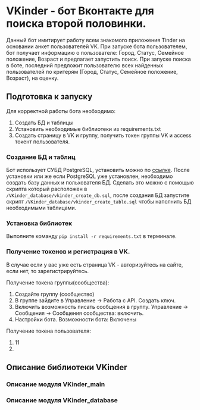 # VKinder - бот Вконтакте для поиска второй половинки.

Данный бот имитирует работу всем знакомого приложения Tinder на основании анкет пользователей VK.
При запуске бота пользователем, бот получает информацию о пользователе: Город, Статус, Семейное положение, Возраст и предлагает запустить поиск.
При запуске поиска в боте, последний предложит пользователю всех найденных пользователей по критерям (Город, Статус, Семейное положение, Возраст), на оценку. 
## Подготовка к запуску
Для корректной работы бота необходимо:
1. Создать БД и таблицы
2. Установить необходимые библиотеки из requirements.txt
3. Создать страницу в VK и группу, получить токен группы VK и access токент пользователя.

### Создание БД и таблиц
Бот использует CУБД PostgreSQL, установить можно по [ссылке](https://www.postgresql.org).
После установки или же если PostgreSQL уже установлен, необходимо создать базу данных и польхователя БД.
Сделать это можно с помощью скрипта который расположен в `/VKinder_database/vkinder_create_db.sql`, после создания БД запустите скрипт
`/VKinder_database/vkinder_create_table.sql` чтобы наполнить БД необходимыми таблицами.

### Установка библиотек
Выполните команду `pip install -r requirements.txt` в терминале.

### Получение токенов и регистрация в VK.
В случае если у вас уже есть страница VK - авторизуйтесь на сайте, если нет, то зарегистрируйтесь.

Получение токена группы(сообщества):
1. Создайте группу (сообщество)
2. В группе зайдите в Управление -> Работа с API. Создать ключ.
3. Включить возможность писать сообщения в группу. Управление -> Сообщения -> Сообщения сообщества: включить.
4. Настройки бота. Возможности бота: Включены 

Получение токена пользователя:
1. 11
2. 

## Описание библиотеки VKinder

### Описание модуля VKinder_main

### Описание модуля VKinder_database
